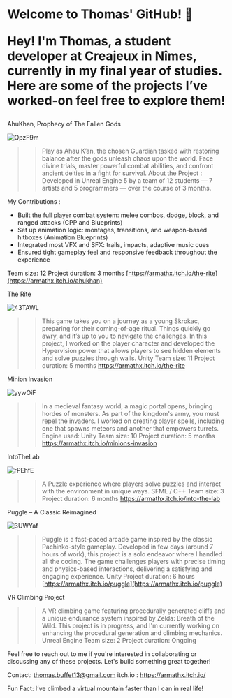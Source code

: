 <h1>Welcome to Thomas' GitHub! 👋
  
Hey! I'm Thomas, a student developer at Creajeux in Nîmes, currently in my final year of studies.
Here are some of the projects I’ve worked-on feel free to explore them!</h1>

AhuKhan, Prophecy of The Fallen Gods

![QpzF9m](https://github.com/user-attachments/assets/989e28dd-f8e9-47ba-a20e-a5f1c87870ef)

>> Play as Ahau K’an, the chosen Guardian tasked with restoring balance after the gods unleash chaos upon the world. Face divine trials, master powerful combat abilities, and confront ancient deities in a fight for survival.
About the Project :
Developed in Unreal Engine 5 by a team of 12 students — 7 artists and 5 programmers — over the course of 3 months.

My Contributions :
- Built the full player combat system: melee combos, dodge, block, and ranged attacks (CPP and Blueprints)
- Set up animation logic: montages, transitions, and weapon-based hitboxes (Animation Blueprints)
- Integrated most VFX and SFX: trails, impacts, adaptive music cues
- Ensured tight gameplay feel and responsive feedback throughout the experience
  
Team size: 12
Project duration: 3 months
[https://armathx.itch.io/the-rite](https://armathx.itch.io/ahukhan)


The Rite

![43TAWL](https://github.com/user-attachments/assets/1364c280-c076-4c96-84de-fa638cfd936d)

>> This game takes you on a journey as a young Skrokac, preparing for their coming-of-age ritual. Things quickly go awry, and it’s up to you to navigate the challenges.
In this project, I worked on the player character and developed the Hypervision power that allows players to see hidden elements and solve puzzles through walls.
Unity
Team size: 11
Project duration: 5 months
https://armathx.itch.io/the-rite


Minion Invasion

![yywOiF](https://github.com/user-attachments/assets/967ab1d9-2a44-4531-8ce1-7b9360433705)

>> In a medieval fantasy world, a magic portal opens, bringing hordes of monsters. As part of the kingdom's army, you must repel the invaders.
I worked on creating player spells, including one that spawns meteors and another that empowers turrets.
Engine used: Unity
Team size: 10
Project duration: 5 months
https://armathx.itch.io/minions-invasion


IntoTheLab

![rPEhfE](https://github.com/user-attachments/assets/80678dac-21d0-4c75-aa68-4a48724f1459)

>> A Puzzle experience where players solve puzzles and interact with the environment in unique ways.
SFML / C++
Team size: 3
Project duration: 6 months
https://armathx.itch.io/into-the-lab

Puggle – A Classic Reimagined

![3UWYaf](https://github.com/user-attachments/assets/f0ead450-d0a2-471c-80c9-b444a9928c7e)

>> Puggle is a fast-paced arcade game inspired by the classic Pachinko-style gameplay. Developed in few days (around 7 hours of work), this project is a solo endeavor where I handled all the coding. The game challenges players with precise timing and physics-based interactions, delivering a satisfying and engaging experience.
Unity
Project duration: 6 hours
[https://armathx.itch.io/puggle](https://armathx.itch.io/puggle) 

VR Climbing Project
>>A VR climbing game featuring procedurally generated cliffs and a unique endurance system inspired by Zelda: Breath of the Wild.
This project is in progress, and I'm currently working on enhancing the procedural generation and climbing mechanics.
Unreal Engine
Team size: 2
Project duration: Ongoing


Feel free to reach out to me if you're interested in collaborating or discussing any of these projects. Let's build something great together!

Contact: thomas.buffet13@gmail.com
itch.io : https://armathx.itch.io/

Fun Fact: I’ve climbed a virtual mountain faster than I can in real life!
